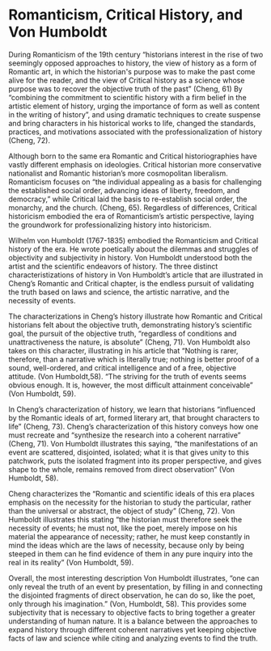 # Romanticism, Critical History, and Von Humboldt 

During Romanticism of the 19th century “historians interest in the rise of two seemingly opposed approaches to history, the view of history as a form of Romantic art, in which the historian's purpose was to make the past come alive for the reader, and the view of Critical history as a science whose purpose was to recover the objective truth of the past” (Cheng, 61) By “combining the commitment to scientific history with a firm belief in the artistic element of history, urging the importance of form as well as content in the writing of history”, and using dramatic techniques to create suspense and bring characters in his historical works to life, changed the standards, practices, and motivations associated with the professionalization of history (Cheng, 72). 

Although born to the same era Romantic and Critical historiographies have vastly different emphasis on ideologies. Critical historian more conservative nationalist and Romantic historian’s more cosmopolitan liberalism. Romanticism focuses on “the individual appealing as a basis for challenging the established social order, advancing ideas of liberty, freedom, and democracy,” while Critical laid the basis to re-establish social order, the monarchy, and the church. (Cheng, 65). Regardless of differences, Critical historicism embodied the era of Romanticism’s artistic perspective, laying the groundwork for professionalizing history into historicism. 

Wilhelm von Humboldt (1767-1835) embodied the Romanticism and Critical history of the era. He wrote poetically about the dilemmas and struggles of objectivity and subjectivity in history. Von Humboldt understood both the artist and the scientific endeavors of history. The three distinct characteristizations of history in Von Humboldt’s article that are illustrated in Cheng’s Romantic and Critical chapter, is the endless pursuit of validating the truth based on laws and science, the artistic narrative, and the necessity of events. 

The characterizations in Cheng’s history illustrate how Romantic and Critical historians felt about the objective truth, demonstrating history’s scientific goal, the pursuit of the objective truth, “regardless of conditions and unattractiveness the nature, is absolute” (Cheng, 71). Von Humboldt also takes on this character, illustrating in his article that “Nothing is rarer, therefore, than a narrative which is literally true; nothing is better proof of a sound, well-ordered, and critical intelligence and of a free, objective attitude. (Von Humboldt,58). “The striving for the truth of events seems obvious enough. It is, however, the most difficult attainment conceivable” (Von Humboldt, 59). 

In Cheng’s characterization of history, we learn that historians “influenced by the Romantic ideals of art, formed literary art, that brought characters to life” (Cheng, 73). Cheng’s characterization of this history conveys how one must recreate and “synthesize the research into a coherent narrative” (Cheng, 71). Von Humboldt illustrates this saying, “the manifestations of an event are scattered, disjointed, isolated; what it is that gives unity to this patchwork, puts the isolated fragment into its proper perspective, and gives shape to the whole, remains removed from direct observation” (Von Humboldt, 58). 

Cheng characterizes the “Romantic and scientific ideals of this era places emphasis on the necessity for the historian to study the particular, rather than the universal or abstract, the object of study” (Cheng, 72). Von Humboldt illustrates this stating “the historian must therefore seek the necessity of events; he must not, like the poet, merely impose on his material the appearance of necessity; rather, he must keep constantly in mind the ideas which are the laws of necessity, because only by being steeped in them can he find evidence of them in any pure inquiry into the real in its reality” (Von Humboldt, 59). 

Overall, the most interesting description Von Humboldt illustrates, “one can only reveal the truth of an event by presentation, by filling in and connecting the disjointed fragments of direct observation, he can do so, like the poet, only through his imagination.” (Von, Humboldt, 58). This provides some subjectivity that is necessary to objective facts to bring together a greater understanding of human nature. It is a balance between the approaches to expand history through different coherent narratives yet keeping objective facts of law and science while citing and analyzing events to find the truth. 
